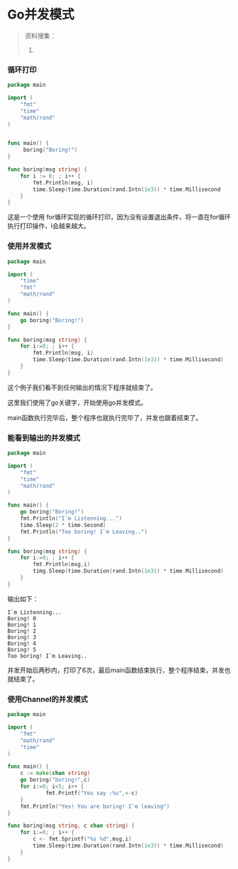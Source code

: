 # Go并发模式

> 资料搜集：
>
> 1. 

### 循环打印



```go
package main

import (
	"fmt"
	"time"
	"math/rand"
)


func main() {
	 boring("Boring!")
}

func boring(msg string) {
	for i := 0; ; i++ {
		fmt.Println(msg, i)
		time.Sleep(time.Duration(rand.Intn(1e3)) * time.Millisecond
	}
}
```

这是一个使用 for循环实现的循环打印，因为没有设置退出条件，将一直在for循环执行打印操作，i会越来越大。

### 使用并发模式

```go
package main

import (
	"time"
	"fmt"
	"math/rand"
)

func main() {
	go boring("Boring!")
}

func boring(msg string) {
	for i:=0; ; i++ {
		fmt.Println(msg, i)
		time.Sleep(time.Duration(rand.Intn(1e3)) * time.Millisecond)
	}
}
```



这个例子我们看不到任何输出的情况下程序就结束了。

这里我们使用了go关键字，开始使用go并发模式。

main函数执行完毕后，整个程序也就执行完毕了，并发也跟着结束了。



### 能看到输出的并发模式



```go
package main 

import (
	"fmt"
	"time"
	"math/rand"
)

func main() {
	go boring("Boring!")
	fmt.Println("I`m Listenning...")
	time.Sleep(2 * time.Second)
	fmt.Println("Too boring! I`m Leaving..")
}

func boring(msg string) {
	for i:=0; ; i++ {
		fmt.Println(msg,i)
		timg.Sleep(time.Duration(rand.Intn(1e3)) * time.Millisecond)
	}
}
```

输出如下：

```
I`m Listenning...
Boring! 0
Boring! 1
Boring! 2
Boring! 3
Boring! 4
Boring! 5
Too boring! I`m Leaving..
```

并发开始后两秒内，打印了6次，最后main函数结束执行，整个程序结束，并发也就结束了。



### 使用Channel的并发模式



```go
package main

import (
	"fmt"
	"math/rand"
	"time"
)

func main() {
	c := make(chan string)
	go boring("boring!",c)
	for i:=0; i<5; i++ {
			fmt.Printf("You say :%s",<-c)
	}
	fmt.Println("Yes! You are boring! I`m leaving")
}

func boring(msg string, c chan string) {
	for i:=0; ; i++ {
		c <- fmt.Sprintf("%s %d",msg,i)
		time.Sleep(time.Duration(rand.Intn(1e3)) * time.Millisecond)
	}
}
```

